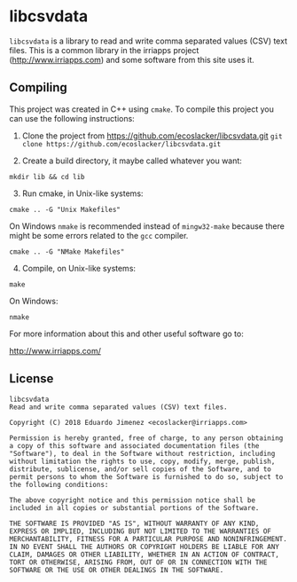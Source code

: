 # libcsvdata

`libcsvdata` is a library to read and write comma separated values (CSV) text files.
This is a common library in the irriapps project (<http://www.irriapps.com>) and some software from this site uses it. 

## Compiling

This project was created in C++ using `cmake`. To compile this project you can use the following instructions:

1. Clone the project from <https://github.com/ecoslacker/libcsvdata.git> ```git clone https://github.com/ecoslacker/libcsvdata.git```

2. Create a build directory, it maybe called whatever you want:

```
mkdir lib && cd lib
```

3. Run cmake, in Unix-like systems:

```
cmake .. -G "Unix Makefiles"
```

On Windows `nmake` is recommended instead of `mingw32-make` because there might be some errors related to the `gcc` compiler.

```
cmake .. -G "NMake Makefiles"
```

4. Compile, on Unix-like systems:

```
make
```

On Windows:

```
nmake
```

For more information about this and other useful software go to:

<http://www.irriapps.com/>

## License

```
libcsvdata
Read and write comma separated values (CSV) text files.

Copyright (C) 2018 Eduardo Jimenez <ecoslacker@irriapps.com>

Permission is hereby granted, free of charge, to any person obtaining a copy of this software and associated documentation files (the "Software"), to deal in the Software without restriction, including without limitation the rights to use, copy, modify, merge, publish, distribute, sublicense, and/or sell copies of the Software, and to permit persons to whom the Software is furnished to do so, subject to the following conditions:

The above copyright notice and this permission notice shall be included in all copies or substantial portions of the Software.

THE SOFTWARE IS PROVIDED "AS IS", WITHOUT WARRANTY OF ANY KIND, EXPRESS OR IMPLIED, INCLUDING BUT NOT LIMITED TO THE WARRANTIES OF MERCHANTABILITY, FITNESS FOR A PARTICULAR PURPOSE AND NONINFRINGEMENT. IN NO EVENT SHALL THE AUTHORS OR COPYRIGHT HOLDERS BE LIABLE FOR ANY CLAIM, DAMAGES OR OTHER LIABILITY, WHETHER IN AN ACTION OF CONTRACT, TORT OR OTHERWISE, ARISING FROM, OUT OF OR IN CONNECTION WITH THE SOFTWARE OR THE USE OR OTHER DEALINGS IN THE SOFTWARE.
```
